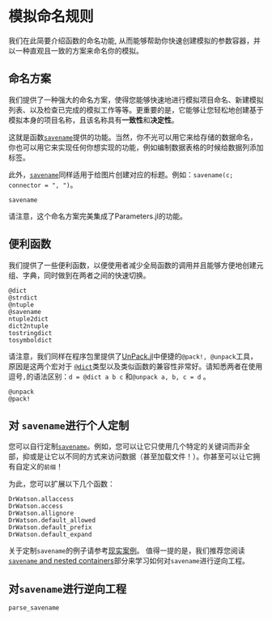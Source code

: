 # 模拟命名规则
我们在此简要介绍函数的命名功能, 从而能够帮助你快速创建模拟的参数容器，并以一种直观且一致的方案来命名你的模拟。  
## 命名方案
我们提供了一种强大的命名方案，使得您能够快速地进行模拟项目命名、新建模拟列表、以及检查已完成的模拟工作等等。更重要的是，它能够让您轻松地创建基于模拟本身的项目名称，且该名称具有**一致性**和**决定性**。

这就是函数[`savename`](@ref)提供的功能。当然，你不光可以用它来给存储的数据命名，你也可以用它来实现任何你想实现的功能，例如编制数据表格的时候给数据列添加标签。

此外，[`savename`](@ref)同样适用于给图片创建对应的标题。例如：`savename(c; connector = ", ")`。

```@docs
savename
```

请注意，这个命名方案完美集成了Parameters.jl的功能。

## 便利函数
我们提供了一些便利函数，以便使用者减少全局函数的调用并且能够方便地创建元组、字典，同时做到在两者之间的快速切换。

```@docs
@dict
@strdict
@ntuple
@savename
ntuple2dict
dict2ntuple
tostringdict
tosymboldict
```

请注意，我们同样在程序包里提供了[UnPack.jl](https://github.com/mauro3/UnPack.jl)中便捷的`@pack!, @unpack`工具，原因是这两个宏对于 [`@dict`](@ref)类型以及类似函数的兼容性非常好。请知悉两者在使用逗号`,`的语法区别：`d = @dict a b c` 和`@unpack a, b, c = d` 。

```@docs
@unpack
@pack!
```

## 对 `savename`进行个人定制
您可以自行定制[`savename`](@ref)。例如，您可以让它只使用几个特定的关键词而非全部，抑或是让它以不同的方式来访问数据（甚至加载文件！）。你甚至可以让它拥有自定义的`前缀`！

为此，您可以扩展以下几个函数：
```@docs
DrWatson.allaccess
DrWatson.access
DrWatson.allignore
DrWatson.default_allowed
DrWatson.default_prefix
DrWatson.default_expand
```

关于定制`savename`的例子请参考[现实案例](@ref)。
值得一提的是，我们推荐您阅读 [`savename` and nested containers](@ref)部分来学习如何对`savename`进行逆向工程。

## 对`savename`进行逆向工程
```@docs
parse_savename
```
